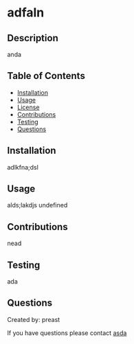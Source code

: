 
  # adfaln
  ## Description
  anda
  ## Table of Contents
  * [Installation](#installation)
  * [Usage](#usage)
  * [License](#license)
  * [Contributions](#contributions)
  * [Testing](#testing)
  * [Questions](#questions)
  
  ## Installation
  adlkfna;dsl
  
  ## Usage
  alds;lakdjs
  undefined
  ## Contributions
  nead
  
  ## Testing
  ada
  
  ## Questions
  Created by: preast
  
  If you have questions please contact [asda](asda)
